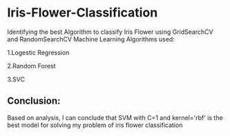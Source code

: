 # Iris-Flower-Classification

Identifying the best Algorithm to classify Iris Flower using  GridSearchCV  and RandomSearchCV
Machine Learning Algorithms used:

1.Logestic Regression

2.Random Forest

3.SVC

## Conclusion:
Based on analysis, I can conclude that SVM with C=1 and kernel='rbf' is the best model for solving my problem of iris flower classification
